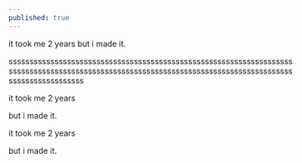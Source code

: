 ```yaml
---
published: true
---
```



it took me 2 years
but i made it.

ssssssssssssssssssssssssssssssssssssssssssssssssssssssssssssssssssssssssssssssssssssssssssssssssssssssssssssssssssssssssssssssssssssssssssssssssssssssssss

it took me 2 years

but i made it.


it took me 2 years


but i made it.